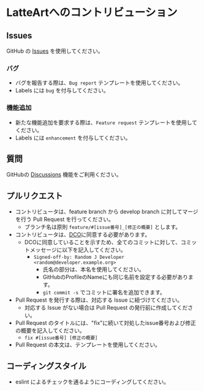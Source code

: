 # LatteArtへのコントリビューション

## Issues
GitHub の [Issues](https://github.com/latteart-org/latteart/issues) を使用してください。

### バグ
- バグを報告する際は、`Bug report` テンプレートを使用してください。
- Labels には `bug` を付与してください。

### 機能追加
- 新たな機能追加を要求する際は、`Feature request` テンプレートを使用してください。
- Labels には `enhancement` を付与してください。

## 質問

GitHubの [Discussions](https://github.com/latteart-org/latteart/discussions) 機能をご利用ください。

## プルリクエスト
- コントリビュータは、feature branch から develop branch に対してマージを行う Pull Request を行ってください。
    - ブランチ名は原則 `feature/#[issue番号]_[修正の概要]` とします。
- コントリビュータは、[DCO](https://developercertificate.org/)に同意する必要があります。
    - DCOに同意していることを示すため、全てのコミットに対して、コミットメッセージに以下を記入してください。
        - `Signed-off-by: Random J Developer <random@developer.example.org>`
            - 氏名の部分は、本名を使用してください。
            - GitHubのProfileのNameにも同じ名前を設定する必要があります。
            - `git commit -s` でコミットに署名を追加できます。
- Pull Request を発行する際は、対応する Issue に紐づけてください。
    - 対応する Issue がない場合は Pull Request の発行前に作成してください。
- Pull Request のタイトルには、"fix"に続いて対処したissue番号および修正の概要を記入してください。
    - `fix #[issue番号] [修正の概要]`
- Pull Request の本文は、テンプレートを使用してください。

## コーディングスタイル
- eslint によるチェックを通るようにコーディングしてください。